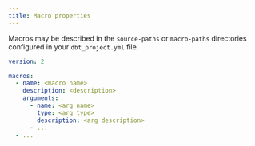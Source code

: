 ```yaml
---
title: Macro properties
---
```


Macros may be described in the `source-paths` or `macro-paths` directories configured in your `dbt_project.yml` file.

```yml
version: 2

macros:
  - name: <macro name>
    description: <description>
    arguments:
      - name: <arg name>
        type: <arg type>
        description: <arg description>
      - ...
  - ...

```
